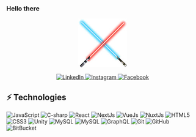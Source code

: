 ### Hello there 
<p align="center">
  <img src="https://github.com/Zeroexe00/Zeroexe00/blob/master/lightsabers.jpg" alt="LightSabers"/>
</p>
<!--
**Zeroexe00/Zeroexe00** is a ✨ _special_ ✨ repository because its `README.md` (this file) appears on your GitHub profile.
Here are some ideas to get you started:
- 🔭 I’m currently working on ...
- 🌱 I’m currently learning ...
- 👯 I’m looking to collaborate on ...
- 🤔 I’m looking for help with ...
- 💬 Ask me about ...
- 📫 How to reach me: ...
- 😄 Pronouns: ...
- ⚡ Fun fact: ...
-->
<p align="center">
  <a href="https://www.linkedin.com/in/exequiel-alvarez-zeroexe/" target="_blank">
    <img src="https://img.shields.io/badge/linkedin-%230077B5.svg?&style=for-the-badge&logo=linkedin&logoColor=white&color=071A2C" alt="LinkedIn"/>
  </a>
  <a href="https://instagram.com/zeroexe00" target="_blank">
    <img src="https://img.shields.io/badge/instagram-%23E4405F.svg?&style=for-the-badge&logo=instagram&logoColor=white&color=071A2C" alt="Instagram"/>
  </a>
  <a href="https://www.facebook.com/xqiel.alvarez/" target="_blank">
    <img src="https://img.shields.io/badge/facebook-%231877F2.svg?&style=for-the-badge&logo=facebook&logoColor=white&color=071A2C" alt="Facebook"/>
  </a>
</p>

## ⚡ Technologies

![JavaScript](https://img.shields.io/badge/-JavaScript-black?style=flat-square&logo=javascript)
![C-sharp](https://img.shields.io/badge/-CSharp-black?style=flat-square&logo=c-sharp)
![React](https://img.shields.io/badge/-React-black?style=flat-square&logo=react)
![NextJs](https://img.shields.io/badge/-Next-black?style=flat-square&logo=next.js)
![VueJs](https://img.shields.io/badge/-Vue-black?style=flat-square&logo=vue.js)
![NuxtJs](https://img.shields.io/badge/-Nuxt-black?style=flat-square&logo=nuxt.js)
![HTML5](https://img.shields.io/badge/-HTML5-E34F26?style=flat-square&logo=html5&logoColor=white)
![CSS3](https://img.shields.io/badge/-CSS3-1572B6?style=flat-square&logo=css3)
![Unity](https://img.shields.io/badge/-Unity-black?style=flat-square&logo=unity)
![MySQL](https://img.shields.io/badge/-MySQL-black?style=flat-square&logo=mysql)
![MySQL](https://img.shields.io/badge/-SQLServer-black?style=flat-square&logo=microsoft-sql-server)
![GraphQL](https://img.shields.io/badge/-GraphQL-E10098?style=flat-square&logo=graphql)
![Git](https://img.shields.io/badge/-Git-black?style=flat-square&logo=git)
![GitHub](https://img.shields.io/badge/-GitHub-181717?style=flat-square&logo=github)
![BitBucket](https://img.shields.io/badge/-BitBucket-darkblue?style=flat-square&logo=bitbucket)
